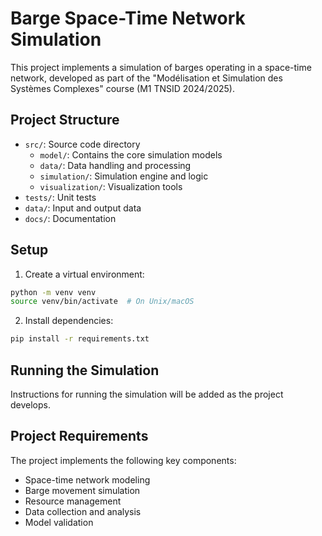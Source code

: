# Barge Space-Time Network Simulation

This project implements a simulation of barges operating in a space-time network, developed as part of the "Modélisation et Simulation des Systèmes Complexes" course (M1 TNSID 2024/2025).

## Project Structure
- `src/`: Source code directory
  - `model/`: Contains the core simulation models
  - `data/`: Data handling and processing
  - `simulation/`: Simulation engine and logic
  - `visualization/`: Visualization tools
- `tests/`: Unit tests
- `data/`: Input and output data
- `docs/`: Documentation

## Setup
1. Create a virtual environment:
```bash
python -m venv venv
source venv/bin/activate  # On Unix/macOS
```

2. Install dependencies:
```bash
pip install -r requirements.txt
```

## Running the Simulation
Instructions for running the simulation will be added as the project develops.

## Project Requirements
The project implements the following key components:
- Space-time network modeling
- Barge movement simulation
- Resource management
- Data collection and analysis
- Model validation
